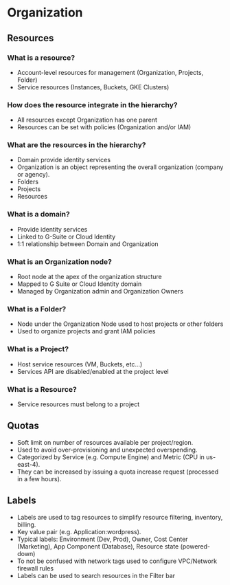 # Organization

## Resources
### What is a resource?
 - Account-level resources for management (Organization, Projects, Folder)
 - Service resources (Instances, Buckets, GKE Clusters)

### How does the resource integrate in the hierarchy?
 - All resources except Organization has one parent
 - Resources can be set with policies (Organization and/or IAM)

### What are the resources in the hierarchy?
 - Domain provide identity services
 - Organization is an object representing the overall organization (company or agency).
 - Folders
 - Projects
 - Resources

### What is a domain?
 - Provide identity services
 - Linked to G-Suite or Cloud Identity
 - 1:1 relationship between Domain and Organization

### What is an Organization node?
 - Root node at the apex of the organization structure
 - Mapped to G Suite or Cloud Identity domain
 - Managed by Organization admin and Organization Owners

### What is a Folder?
 - Node under the Organization Node used to host projects or other folders
 - Used to organize projects and grant IAM policies

### What is a Project?
 - Host service resources (VM, Buckets, etc...)
 - Services API are disabled/enabled at the project level

### What is a Resource?
 - Service resources must belong to a project

## Quotas
 - Soft limit on number of resources available per project/region.
 - Used to avoid over-provisioning and unexpected overspending.
 - Categorized by Service (e.g. Compute Engine) and Metric (CPU in us-east-4).
 - They can be increased by issuing a quota increase request (processed in a few hours).

## Labels
 - Labels are used to tag resources to simplify resource filtering, inventory, billing.
 - Key value pair (e.g. Application:wordpress).
 - Typical labels: Environment (Dev, Prod), Owner, Cost Center (Marketing), App Component (Database), Resource state (powered-down)
 - To not be confused with network tags used to configure VPC/Network firewall rules
 - Labels can be used to search resources in the Filter bar
